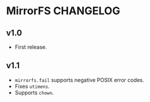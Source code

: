 # MirrorFS CHANGELOG

## v1.0

- First release.

## v1.1

- `mirrorfs.fail` supports negative POSIX error codes.
- Fixes `utimens`.
- Supports `chown`.
